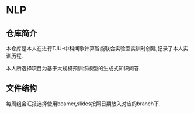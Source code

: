 # NLP

## 仓库简介

本仓库是本人在进行TJU-中科闻歌计算智能联合实验室实训时创建,记录了本人实训历程.

本人所选择项目为基于大规模预训练模型的生成式知识问答.

## 文件结构

每周组会汇报选择使用beamer,slides按照日期放入对应的branch下.
